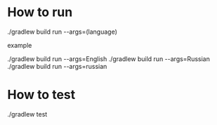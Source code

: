 # How to run

./gradlew build run --args=(language)
 
example

./gradlew build run --args=English
./gradlew build run --args=Russian
./gradlew build run --args=russian


# How to test
./gradlew test